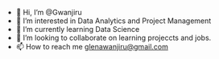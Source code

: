 - 👋 Hi, I’m @Gwanjiru
- 👀 I’m interested in Data Analytics and Project Management
- 🌱 I’m currently learning Data Science 
- 💞️ I’m looking to collaborate on learning projeccts and jobs.
- 📫 How to reach me glenawanjiru@gmail.com

<!---
Gwanjiru/Gwanjiru is a ✨ special ✨ repository because its `README.md` (this file) appears on your GitHub profile.
You can click the Preview link to take a look at your changes.
--->
